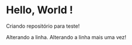 # Hello, World !
 Criando repositório para teste!

 Alterando a linha.
Alterando a linha mais uma vez!

